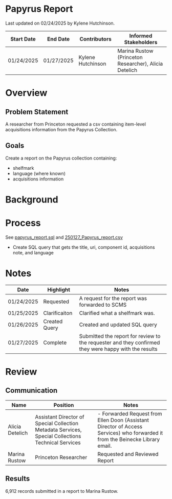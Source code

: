 # Papyrus Report
Last updated on 02/24/2025 by Kylene Hutchinson.

| Start Date | End Date | Contributors | Informed Stakeholders |
| ---------- | -------- | ------------ | --------------------- |
| 01/24/2025 | 01/27/2025 | Kylene Hutchinson | Marina Rustow (Princeton Researcher), Alicia Detelich |

# Overview
## Problem Statement
A researcher from Princeton requested a csv containing item-level acquisitions information from the Papyrus Collection.
## Goals
Create a report on the Papyrus collection containing:
- shelfmark
- language (where known)
- acquisitions information
# Background

# Process
See [papyrus_report.sql](papyrus_report.sql) and [250127_Papyrus_report.csv](250127_Papyrus_report.csv)
- Create SQL query that gets the title, uri, component id, acquisitions note, and language

# Notes
| Date | Highlight | Notes |
| ---- | --------- | ----- |
| 01/24/2025 | Requested | A request for the report was forwarded to SCMS |
| 01/25/2025 | Clarificaiton | Clarified what a shelfmark was. |
| 01/26/2025 | Created Query | Created and updated SQL query |
| 01/27/2025 | Complete | Submitted the report for review to the requester and they confirmed they were happy with the results |

# Review

## Communication
| Name | Position | Notes |
| ---- | -------- | ----- |
| Alicia Detelich  | Assistant Director of Special Collection Metadata Services, Special Collections Technical Services | - Forwarded Request from Ellen Doon (Assistant Director of Access Services) who forwarded it from the Beinecke Library email. |
| Marina Rustow | Princeton Researcher | Requested and Reviewed Report |
## Results
6,912 records submitted in a report to Marina Rustow.


